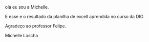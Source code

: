 olá eu sou a Michelle.

E esse e o resultado da planilha de excell aprendida no curso da DIO.

Agradeço ao professor Felipe.

Michelle Loscha
